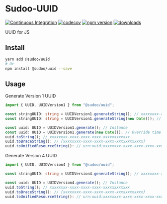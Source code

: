 # Sudoo-UUID

[![Continuous Integration](https://github.com/SudoDotDog/Sudoo-UUID/actions/workflows/ci.yml/badge.svg)](https://github.com/SudoDotDog/Sudoo-UUID/actions/workflows/ci.yml)
[![codecov](https://codecov.io/gh/SudoDotDog/Sudoo-UUID/branch/master/graph/badge.svg)](https://codecov.io/gh/SudoDotDog/Sudoo-UUID)
[![npm version](https://badge.fury.io/js/%40sudoo%2Fuuid.svg)](https://www.npmjs.com/package/@sudoo/uuid)
[![downloads](https://img.shields.io/npm/dm/@sudoo/uuid.svg)](https://www.npmjs.com/package/@sudoo/uuid)

UUID for JS

## Install

```sh
yarn add @sudoo/uuid
# Or
npm install @sudoo/uuid --save
```

## Usage

Generate Version 1 UUID

```ts
import { UUID, UUIDVersion1 } from "@sudoo/uuid";

const stringUUID: string = UUIDVersion1.generateString(); // xxxxxxxx-xxxx-xxxx-xxxx-xxxxxxxxxxxx
const stringUUID: string = UUIDVersion1.generateString(new Date()); // Override time stamp

const uuid: UUID = UUIDVersion1.generate(); // Instance
const uuid: UUID = UUIDVersion1.generate(new Date()); // Override time stamp
uuid.toString(); // xxxxxxxx-xxxx-xxxx-xxxx-xxxxxxxxxxxx
uuid.toBraceString(): // {xxxxxxxx-xxxx-xxxx-xxxx-xxxxxxxxxxxx}
uuid.toUnifiedResourceString(): // urn:uuid:xxxxxxxx-xxxx-xxxx-xxxx-xxxxxxxxxxxx
```

Generate Version 4 UUID

```ts
import { UUID, UUIDVersion4 } from "@sudoo/uuid";

const stringUUID: string = UUIDVersion4.generateString(); // xxxxxxxx-xxxx-xxxx-xxxx-xxxxxxxxxxxx

const uuid: UUID = UUIDVersion4.generate(); // Instance
uuid.toString(); // xxxxxxxx-xxxx-xxxx-xxxx-xxxxxxxxxxxx
uuid.toBraceString(): // {xxxxxxxx-xxxx-xxxx-xxxx-xxxxxxxxxxxx}
uuid.toUnifiedResourceString(): // urn:uuid:xxxxxxxx-xxxx-xxxx-xxxx-xxxxxxxxxxxx
```
